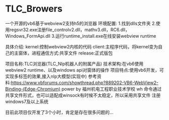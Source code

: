 # TLC_Browers
一个开源的vb6基于webview2支持h5的浏览器
环境配置:
1.找到dlls文件夹
2.使用regsvr32.exe注册file_controlv2.dll，mathv3.dll，RC6.dll，Windows_FormApi.dll
3.运行runtime_install.exe在线安装webview runtime

具体介绍:
kernel:控制webview2内核的代码
client:主程序代码，将kernel变为自己的主窗体，进程通信方式:共享文件
release:正式版包

项目名称:TLC浏览器(TLC_Nlp机器人的附属产品)
技术架构:在vb6使用webview2 runtime、以及windows api对窗体的操作
项目特点:使用vb6开发，可实现多标签的效果,接入nlp大模型(实现中)
参考资料:https://www.vbforums.com/showthread.php?889202-VB6-WebView2-Binding-(Edge-Chromium)
power by 福州机电工程职业技术学校 wh
命令通过共享文件形式，也可以适配成winsock有时候不太稳定，所以采用共享文件
注册windows7及以上系统

目前此项目仅开发了3个小时，肯定是存在很多问题的...

